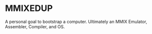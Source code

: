 MMIXEDUP
========

A personal goal to bootstrap a computer. Ultimately an MMIX Emulator, Assembler, Compiler, and OS.